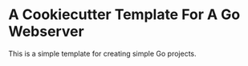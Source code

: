 # A Cookiecutter Template For A Go Webserver

This is a simple template for creating simple Go projects.
